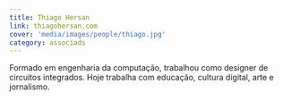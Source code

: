 ```yaml
---
title: Thiago Hersan
link: thiagohersan.com
cover: 'media/images/people/thiago.jpg'
category: associads
---
```

Formado em engenharia da computação, trabalhou como designer de circuitos integrados. Hoje trabalha com educação, cultura digital, arte e jornalismo.
